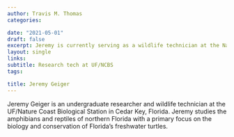 ```yaml
---
author: Travis M. Thomas
categories:

date: "2021-05-01"
draft: false
excerpt: Jeremy is currently serving as a wildlife technician at the Nature Coast Biological Station where he assist with research on imperiled species.
layout: single
links:
subtitle: Research tech at UF/NCBS
tags:

title: Jeremy Geiger
---
```


Jeremy Geiger is an undergraduate researcher and wildlife technician at the UF/Nature Coast Biological Station in Cedar Key, Florida. Jeremy studies the amphibians and reptiles of northern Florida with a primary focus on the biology and conservation of Florida’s freshwater turtles.
